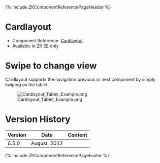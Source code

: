 {% include ZKComponentReferencePageHeader %}

# Cardlayout

- Component Reference:
  [Cardlayout](ZK_Component_Reference/Layouts/Cardlayout)
- [Available in ZK EE only](http://www.zkoss.org/product/edition.dsp)

# Swipe to change view

Cardlayout supports the navigation previous or next component by simply
swiping on the tablet.

<figure>
<img src="Cardlayout_Tablet_Example.png"
title="Cardlayout_Tablet_Example.png" />
<figcaption>Cardlayout_Tablet_Example.png</figcaption>
</figure>

# Version History

| Version | Date         | Content |
|---------|--------------|---------|
| 6.5.0   | August, 2012 |         |

{% include ZKComponentReferencePageFooter %}
